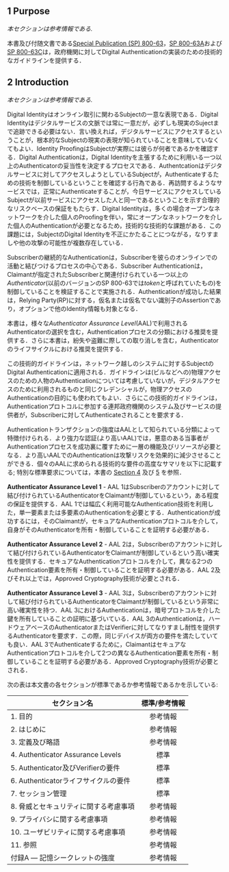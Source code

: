 <a name="sec1"></a>

## 1 Purpose

_本セクションは参考情報である._
<!--
_This section is informative._
-->

本書及び付随文書である[Special Publication (SP) 800-63](sp800-63-3.html)，[SP 800-63A](sp800-63a.html)および[SP 800-63C](sp800-63c.html)は，政府機関に対してDigital Authenticationの実装のための技術的なガイドラインを提供する．

<!--
This document and its companion documents, [Special Publication (SP) 800-63](sp800-63-3.html), [SP 800-63A](sp800-63a.html), and [SP 800-63C](sp800-63c.html), provide technical guidelines to agencies for the implementation of digital authentication.
-->

<a name="sec2"></a>

## 2 Introduction

_本セクションは参考情報である._
<!--
_This section is informative._
-->

Digital Identityはオンライン取引に関わるSubjectの一意な表現である．Digital Identityはデジタルサービスの文脈では常に一意だが，必ずしも現実のSujectまで追跡できる必要はない．言い換えれば，デジタルサービスにアクセスするということが，根本的なSubjectの現実の表現が知られていることを意味していなくてもよい．Identity ProofingはSubjectが実際には彼らが何者であるかを確認する．Digital Authenticationは，Digital Identityを主張するために利用いる一つ以上のAuthenticatorの妥当性を決定するプロセスである．Authentcationはデジタルサービスに対してアクセスしようとしているSubjectが，Authenticateするための技術を制御しているということを確認する行為である．再訪問するようなサービスでは，正常にAuthenticateすることが，今日サービスにアクセスしているSubjectが以前サービスにアクセスした人と同一であるということを示す合理的なリスクベースの保証をもたらす．Digital Identityは，多くの場合オープンなネットワークを介した個人のProofingを伴い，常にオープンなネットワークを介した個人のAuthenticationが必要となるため，技術的な技術的な課題がある．この課題には，SubjectのDigital Identityを不正にかたることにつながる，なりすましや他の攻撃の可能性が複数存在している．

<!--
Digital identity is the unique representation of a subject engaged in an online transaction. A digital identity is always unique in the context of a digital service, but does not necessarily need to be traceable back to a specific real-life subject. In other words, accessing a digital service may not mean that the underlying subject's real-life representation is known. Identity proofing establishes that a subject is actually who they claim to be. Digital authentication is the process of determining the validity of one or more authenticators used to claim a digital identity. Authentication establishes that a subject attempting to access a digital service is in control of the technologies used to authenticate. For services in which return visits are applicable, successfully authenticating provides reasonable risk-based assurances that the subject accessing the service today is the same as the one who accessed the service previously. Digital identity presents a technical challenge because it often involves the proofing of individuals over an open network and always involves the authentication of individuals over an open network. This presents multiple opportunities for impersonation and other attacks which can lead to fraudulent claims of a subject's digital identity.
-->

Subscriberの継続的なAuthenticationは，Subscriberを彼らのオンラインでの活動と結びつけるプロセスの中心である．Subscriber Authenticationは，Claimantが指定されたSubscriberと関連付けられている一つ以上の*Authenticator*(以前のバージョンのSP 800-63では*token*と呼ばれていたもの)を制御していることを検証することで実施される．Authenticationが成功した結果は，Relying Party(RP)に対する，仮名または仮名でない識別子のAssertionであり，オプションで他のIdentity情報も対象となる．

<!--
The ongoing authentication of subscribers is central to the process of associating a subscriber with their online activity. Subscriber authentication is performed by verifying that the claimant controls one or more *authenticators* (called *tokens* in earlier versions of SP 800-63) associated with a given subscriber. A successful authentication results in the assertion of an identifier, either pseudonymous or non-pseudonymous, and optionally other identity information, to the relying party (RP).
-->

本書は，様々な*Authenticator Assurance Level*(AAL)で利用されるAuthenticatorの選択を含む，Authenticationプロセスの分類における推奨を提供する．さらに本書は，紛失や盗難に際しての取り消しを含む，Authenticatorのライフサイクルにおける推奨を提供する．

<!--
This document provides recommendations on types of authentication processes, including choices of authenticators, that may be used at various *Authenticator Assurance Levels* (AALs). It also provides recommendations on the lifecycle of authenticators, including revocation in the event of loss or theft.
-->

この技術的ガイドラインは，ネットワーク越しのシステムに対するSubjectのDigital Authenticationに適用される．ガイドラインは(ビルなどへの)物理アクセスのための人物のAuthenticationについては考慮していないが，デジタルアクセスのために利用されるものと同じクレデンシャルが，物理アクセスのAuthenticationの目的にも使われてもよい．さらにこの技術的ガイドラインは，Authenticationプロトコルに参加する連邦政府機関のシステム及びサービスの提供者が，Subscriberに対してAuthenticateされることを要求する．

<!--
This technical guideline applies to digital authentication of subjects to systems over a network. It does not address the authentication of a person for physical access (e.g., to a building), though some credentials used for digital access may also be used for physical access authentication. This technical guideline also requires that federal systems and service providers participating in authentication protocols be authenticated to subscribers.
-->

Authenticationトランザクションの強度はAALとして知られている分類によって特徴付けられる．より強力な認証(より高いAAL)では，悪意のある当事者がAuthenticationプロセスを成功裏に覆すために一層の機能及びリソースが必要となる．より高いAALでのAuthenticationは攻撃リスクを効果的に減少させることができる．個々のAALに求められる技術的な要件の高度なサマリを以下に記載する; 特別な標準要求については，本書の [Section 4](#sec4) 及び [5](#sec5) を参照．
<!--
The strength of an authentication transaction is characterized by an ordinal measurement known as the AAL. Stronger authentication (a higher AAL) requires malicious actors to have better capabilities and expend greater resources in order to successfully subvert the authentication process. Authentication at higher AALs can effectively reduce the risk of attacks. A high-level summary of the technical requirements for each of the AALs is provided below; see [Sections 4](#sec4) and [5](#sec5) of this document for specific normative requirements.
-->

**Authenticator Assurance Level 1** - AAL 1はSubscriberのアカウントに対して結び付けられているAuthenticatorをClaimantが制御しているという，ある程度の保証を提供する．AAL 1では幅広く利用可能なAuthentication技術を利用した，単一要素または多要素のAuthenticationを必要とする．Authenticationが成功するには，そのClaimantが，セキュアなAuthenticationプロトコルを介して，自身がそのAuthenticatorを所有・制御していることを証明する必要がある．
<!--
**Authenticator Assurance Level 1**: AAL1 provides some assurance that the claimant controls an authenticator bound to the subscriber's account. AAL1 requires either single-factor or multi-factor authentication using a wide range of available authentication technologies. Successful authentication requires that the claimant prove possession and control of the authenticator through a secure authentication protocol.
-->

**Authenticator Assurance Level 2** - AAL 2は，Subscriberのアカウントに対して結び付けられているAuthenticatorをClaimantが制御しているという高い確実性を提供する．セキュアなAuthenticationプロトコルを介して，異なる2つのAuthentication要素を所有・制御していることを証明する必要がある．AAL 2及びそれ以上では，Approved Cryptography技術が必要とされる．
<!--
**Authenticator Assurance Level 2**: AAL2 provides high confidence that the claimant controls an authenticator(s) bound to the subscriber's account. Proof of possession and control of two different authentication factors is required through secure authentication protocol(s). Approved cryptographic techniques are required at AAL2 and above.
-->

**Authenticator Assurance Level 3** - AAL 3は，Subscriberのアカウントに対して結び付けられているAuthenticatorをClaimantが制御しているという非常に高い確実性を持つ．AAL 3におけるAuthenticationは，暗号プロトコルを介した鍵を所有していることの証明に基づいている．AAL 3のAuthenticationは，ハードウェアベースのAuthenticatorまたはVerifierに対してなりすまし耐性を提供するAuthenticatorを要求す．この際，同じデバイスが両方の要件を満たしていても良い．AAL 3でAuthenticateするために，ClaimantはセキュアなAuthenticationプロトコルを介して2つの異なるAuthentication要素を所有・制御していることを証明する必要がある．Approved Cryptography技術が必要とされる．
<!--
**Authenticator Assurance Level 3**: AAL3 provides very high confidence that the claimant controls authenticator(s) bound to the subscriber's account. Authentication at AAL3 is based on proof of possession of a key through a cryptographic protocol. AAL3 authentication requires a hardware-based  authenticator and an authenticator that provides verifier impersonation resistance; the same device may fulfill both these requirements. In order to authenticate at AAL3, claimants are required to prove possession and control of two distinct authentication factors through secure authentication protocol(s). Approved cryptographic techniques are required.
-->

次の表は本文書の各セクションが標準であるか参考情報であるかを示している:
<!--
The following table states which sections of the document are normative and which are informative:
-->


|セクション名|標準/参考情報
|----|:--:|
|1. 目的|参考情報|
|2. はじめに|参考情報|
|3. 定義及び略語|参考情報|
|4. Authenticator Assurance Levels|標準|
|5. Authenticator及びVerifierの要件|標準|
|6. Authenticatorライフサイクルの要件|標準|
|7. セッション管理|標準|
|8. 脅威とセキュリティに関する考慮事項|参考情報|
|9. プライバシに関する考慮事項|参考情報|
|10. ユーザビリティに関する考慮事項|参考情報|
|11. 参照|参考情報|
|付録A &mdash; 記憶シークレットの強度|参考情報|

<!--
|Section Name|Normative/Informative|
|----|:--:|
|1. Purpose|Informative|
|2. Introduction|Informative|
|3. Definitions and Abbreviations|Informative|
|4. Authenticator Assurance Levels|Normative|
|5. Authenticator and Verifier Requirements|Normative|
|6. Authenticator Lifecycle Management|Normative|
|7. Session Management|Normative|
|8. Threat and Security Considerations|Informative|
|9. Privacy Considerations|Informative|
|10. Usability Considerations|Informative|
|11. References|Informative|
|Appendix A &mdash; Strength of Memorized Secrets|Informative|
-->


